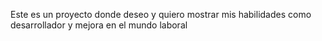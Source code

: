 Este es un proyecto donde deseo y quiero mostrar mis habilidades como desarrollador y mejora en el mundo laboral
